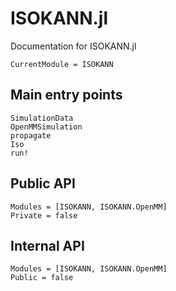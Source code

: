 # ISOKANN.jl

Documentation for ISOKANN.jl

```@meta
CurrentModule = ISOKANN
```

## Main entry points

```@docs
SimulationData
OpenMMSimulation
propagate
Iso
run!
```

## Public API

```@autodocs
Modules = [ISOKANN, ISOKANN.OpenMM]
Private = false
```

## Internal API

```@autodocs
Modules = [ISOKANN, ISOKANN.OpenMM]
Public = false
```